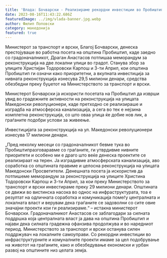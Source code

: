 ```yaml
---
title: 'Влада: Бочварски - Реализираме рекордни инвестиции во Пробиштип, во тек се повеќепроекти во патната и комуналната инфраструктура - 16 АВГУСТ 2023'
date: 2023-08-16T11:43:22.686Z
featuredImage: ../img/vlada-banner.jpg.webp
author: Филип Поповски
category: македонија
featured: true
---
```

Министерот за транспорт и врски, Благој Бочварски, денеска престојуваше во работна посета на општина Пробиштип, каде заедно со градоначалникот, Драган Анастасов потпишаа меморандум за реконструкција на две локални улици во градот.
Станува збор за улиците Христијан Тодоровски Карпош и 3-ти Април, кои општина Пробиштип ги означи како приоритетни, а вкупната инвестиција за нивната реконструкција изнесува 29,5 милиони денари, средства обезбедни преку буџетот на Министерството за транспорт и врски.

Министерот Бочварски ја искористи посетата на Пробиштип да изврши увид во градежните активности на реконструкција на улицата Македонски револуционери, каде претходно се реализираше и изградба на атмосферска канализација, а сега во тек е нејзина комплетна реконструкција, со што оваа улица ќе добие нов лик, а граѓаните подобри услови за живеење.

Инвестицијата за реконструкција на ул. Македонски револуционери изнесува 17 милиони денари.

„Пред неколку месеци со градоначалникот бевме тука во Пробиштипразговаравме со граѓаните, ги утврдивме нивните приоритети и особено ми е драго што веќе денеска проектите се реализираат на терен. Ја изградивме атмосферската канализација, аво соработка со општината правиме и целосна реконструкција на улицата Македонски Просветители. Денешната посета ја искористив да потпишеме меморандум за реконструкција на улиците Христина Тодоровски Карпош и 3-ти Април, за кои преку Министерството за транспорт и врски инвестираме преку 29 милиони денари. Општината се движи во вистинска насока во однос на инфраструктурата, тоа е резултат на одличната соработка и комуникација помеѓу централната и локалната власт и верувам дека граѓаните се задоволни со сите овие значајни проекти кои ги реализираме.“ – истакна министерот Бочварски.
Градоначалникот Анастасов се заблагодари за силната поддршка која централната власт ја дава на општина Пробиштип и најави дека силната градежна офанзива продолжува и во наредниот период.
Министерството за транспорт и врски останува силен поддржувач на локалните самоуправи. Со рекордни инвестиции во инфраструктурните и комуналните проекти имаме за цел подобрување на животот на граѓаните, како и обезбедување економски и урбан развој на општините низ целата земја.
 
